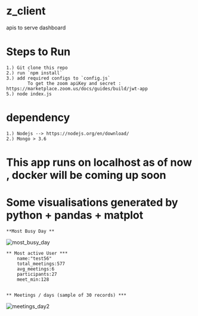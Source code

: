 # z_client
apis to serve dashboard

# Steps to Run 
    1.) Git clone this repo
    2.) run `npm install`
    3.) add required configs to `config.js`
            To get the zoom apiKey and secret : https://marketplace.zoom.us/docs/guides/build/jwt-app
    5.) node index.js
 
# dependency
    1.) Nodejs --> https://nodejs.org/en/download/
    2.) Mongo > 3.6 

# This app runs on localhost as of now , docker will be coming up soon


# Some visualisations generated by python + pandas + matplot

    **Most Busy Day **
![most_busy_day](https://user-images.githubusercontent.com/58457067/112960846-745ce680-9162-11eb-8f1f-dfe19991731e.png)

    ** Most active User ***
        name:"test56"
        total_meetings:577
        avg_meetings:6
        participants:27
        meet_min:128


    ** Meetings / days (sample of 30 records) ***
![meetings_day2](https://user-images.githubusercontent.com/58457067/112988304-505ccd80-9181-11eb-9bbf-055bbaa3b573.png)





